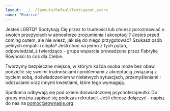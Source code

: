 ```yaml
---
layout: ../../layouts/DefaultTextLayout.astro
name: "Rodzice"
---
```


Jesteś LGBTQ? Spotykają Cię przez to trudności lub chcesz porozmawiać o swoich przeżyciach w atmosferze zrozumienia i akceptacji? Jesteś przed coming outem, ale nie wiesz, jak się do niego przygotować? Szukasz osób pełnych empatii i ciepła? Jeśli choć na jedno z tych pytań, odpowiedział_ś twierdząco - grupa wsparcia prowadzona przez Fabrykę Równości to coś dla Ciebie.

Tworzymy bezpieczne miejsce, w którym każda osoba może bez obaw podzielić się swoimi trudnościami i problemami z akceptacją związaną z byciem sobą, doświadczeniem w niełatwych sytuacjach, przemyśleniami i odczuciami oraz innymi kwestiami, które tego wymagają.

Spotkania odbywają się pod okiem doświadczonej psychoterapeutki. Do grupy można zapisać się podczas rekrutacji. Jeśli chcesz dołączyć – napisz do nas na pomoc@rownasie.org
